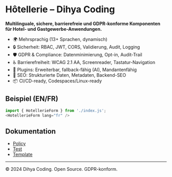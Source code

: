 # Hôtellerie – Dihya Coding

**Multilinguale, sichere, barrierefreie und GDPR-konforme Komponenten für Hotel- und Gastgewerbe-Anwendungen.**

- 🌍 Mehrsprachig (13+ Sprachen, dynamisch)
- 🔒 Sicherheit: RBAC, JWT, CORS, Validierung, Audit, Logging
- 🛡️ GDPR & Compliance: Datenminimierung, Opt-in, Audit-Trail
- ♿ Barrierefreiheit: WCAG 2.1 AA, Screenreader, Tastatur-Navigation
- 🔌 Plugins: Erweiterbar, fallback-fähig (AI), Mandantenfähig
- 🚀 SEO: Strukturierte Daten, Metadaten, Backend-SEO
- 📦 CI/CD-ready, Codespaces/Linux-ready

## Beispiel (EN/FR)
```js
import { HotellerieForm } from './index.js';
<HotellerieForm lang="fr" />
```

## Dokumentation
- [Policy](./policy.md)
- [Test](../../../../tests/unit/hotellerie.unit.js)
- [Template](../../../generation/templates/hotellerie/template.js)

---
© 2024 Dihya Coding. Open Source. GDPR-konform.
